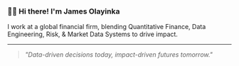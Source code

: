 ### 👋🏾 Hi there! I'm James Olayinka

I work at a global financial firm, blending Quantitative Finance, Data Engineering, Risk, & Market Data Systems to drive impact.

---
> _"Data-driven decisions today, impact-driven futures tomorrow."_  
